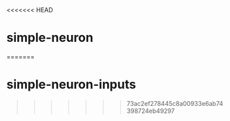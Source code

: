<<<<<<< HEAD
# simple-neuron
=======
# simple-neuron-inputs
>>>>>>> 73ac2ef278445c8a00933e6ab74398724eb49297
